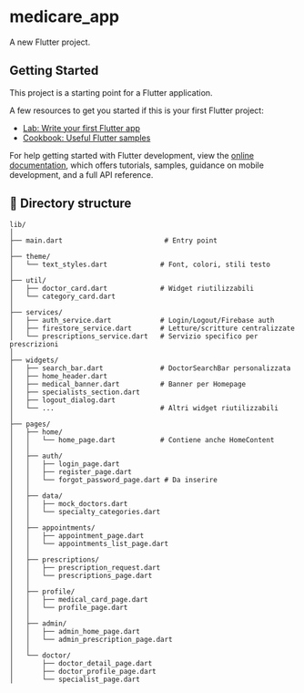 # medicare_app

A new Flutter project.

## Getting Started

This project is a starting point for a Flutter application.

A few resources to get you started if this is your first Flutter project:

- [Lab: Write your first Flutter app](https://docs.flutter.dev/get-started/codelab)
- [Cookbook: Useful Flutter samples](https://docs.flutter.dev/cookbook)

For help getting started with Flutter development, view the
[online documentation](https://docs.flutter.dev/), which offers tutorials,
samples, guidance on mobile development, and a full API reference.

## 📁 Directory structure

```plaintext
lib/
│
├── main.dart                         # Entry point
│
├── theme/
│   └── text_styles.dart             # Font, colori, stili testo
│
├── util/
│   ├── doctor_card.dart             # Widget riutilizzabili
│   └── category_card.dart
│
├── services/
│   ├── auth_service.dart            # Login/Logout/Firebase auth
│   ├── firestore_service.dart       # Letture/scritture centralizzate
│   └── prescriptions_service.dart   # Servizio specifico per prescrizioni
│
├── widgets/
│   ├── search_bar.dart              # DoctorSearchBar personalizzata
│   ├── home_header.dart
│   ├── medical_banner.dart          # Banner per Homepage
│   ├── specialists_section.dart
│   ├── logout_dialog.dart
│   └── ...                          # Altri widget riutilizzabili
│
├── pages/
│   ├── home/
│   │   └── home_page.dart           # Contiene anche HomeContent
│   │
│   ├── auth/
│   │   ├── login_page.dart
│   │   ├── register_page.dart
│   │   └── forgot_password_page.dart # Da inserire
│   │ 
│   ├── data/
│   │   ├── mock_doctors.dart
│   │   └── specialty_categories.dart
│   │
│   ├── appointments/
│   │   ├── appointment_page.dart
│   │   └── appointments_list_page.dart
│   │
│   ├── prescriptions/
│   │   ├── prescription_request.dart
│   │   └── prescriptions_page.dart
│   │
│   ├── profile/
│   │   ├── medical_card_page.dart
│   │   └── profile_page.dart
│   │
│   ├── admin/
│   │   ├── admin_home_page.dart
│   │   └── admin_prescription_page.dart
│   │
│   └── doctor/
│       ├── doctor_detail_page.dart
│       ├── doctor_profile_page.dart
│       └── specialist_page.dart
```

